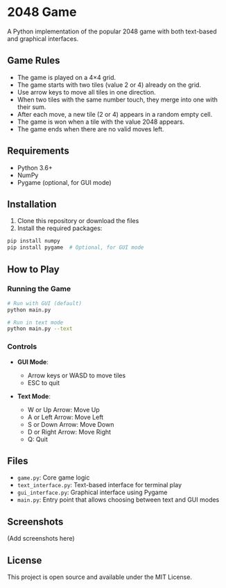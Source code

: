 # 2048 Game

A Python implementation of the popular 2048 game with both text-based and graphical interfaces.

## Game Rules

- The game is played on a 4×4 grid.
- The game starts with two tiles (value 2 or 4) already on the grid.
- Use arrow keys to move all tiles in one direction.
- When two tiles with the same number touch, they merge into one with their sum.
- After each move, a new tile (2 or 4) appears in a random empty cell.
- The game is won when a tile with the value 2048 appears.
- The game ends when there are no valid moves left.

## Requirements

- Python 3.6+
- NumPy
- Pygame (optional, for GUI mode)

## Installation

1. Clone this repository or download the files
2. Install the required packages:

```bash
pip install numpy
pip install pygame  # Optional, for GUI mode
```

## How to Play

### Running the Game

```bash
# Run with GUI (default)
python main.py

# Run in text mode
python main.py --text
```

### Controls

- **GUI Mode**:
  - Arrow keys or WASD to move tiles
  - ESC to quit

- **Text Mode**:
  - W or Up Arrow: Move Up
  - A or Left Arrow: Move Left
  - S or Down Arrow: Move Down
  - D or Right Arrow: Move Right
  - Q: Quit

## Files

- `game.py`: Core game logic
- `text_interface.py`: Text-based interface for terminal play
- `gui_interface.py`: Graphical interface using Pygame
- `main.py`: Entry point that allows choosing between text and GUI modes

## Screenshots

(Add screenshots here)

## License

This project is open source and available under the MIT License. 